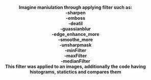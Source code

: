 <b><center>Imagine maniulation through applying filter such as:  
-sharpen  
-emboss  
-deatil  
-guassianblur  
-edge_enhance_more  
-smoothe_more  
-unsharpmask  
-minFilter  
-maxFilter  
-medianFilter  
 This filter was applied to an images, additionally the code having histograms, statictics and compares them</b></center>
